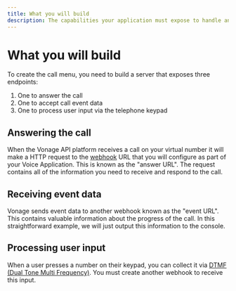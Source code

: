 ```yaml
---
title: What you will build
description: The capabilities your application must expose to handle and route an incoming call
---
```


# What you will build

To create the call menu, you need to build a server that exposes three endpoints:

1. One to answer the call
2. One to accept call event data
3. One to process user input via the telephone keypad

## Answering the call

When the Vonage API platform receives a call on your virtual number it will make a HTTP request to the [webhook](/concepts/guides/webhooks) URL that you will configure as part of your Voice Application. This is known as the "answer URL". The request contains all of the information you need to receive and respond to the call. 

## Receiving event data

Vonage sends event data to another webhook known as the "event URL". This contains valuable information about the progress of the call. In this straightforward example, we will just output this information to the console.

## Processing user input

When a user presses a number on their keypad, you can collect it via [DTMF (Dual Tone Multi Frequency)](/voice/voice-api/guides/dtmf). You must create another webhook to receive this input.